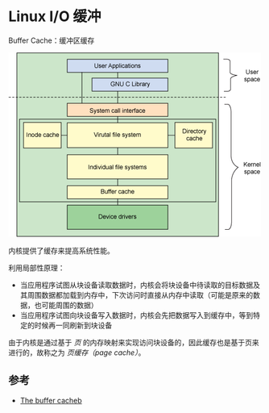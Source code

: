 # Linux I/O 缓冲

Buffer Cache：缓冲区缓存

![Buffer Cache](.images/buffer-cache-hierarchies.gif)

内核提供了缓存来提高系统性能。

利用局部性原理：

* 当应用程序试图从块设备读取数据时，内核会将块设备中待读取的目标数据及其周围数据都加载到内存中，下次访问时直接从内存中读取（可能是原来的数据，也可能周围的数据）
* 当应用程序试图向块设备写入数据时，内核会先把数据写入到缓存中，等到特定的时候再一同刷新到块设备

由于内核是通过基于 _页_ 的内存映射来实现访问块设备的，因此缓存也是基于页来进行的，故称之为 _页缓存（page cache）_。

## 参考

* [The buffer cacheb](https://www.tldp.org/LDP/sag/html/buffer-cache.html)
